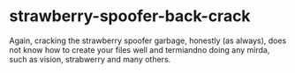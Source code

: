 # strawberry-spoofer-back-crack
Again, cracking the strawberry spoofer garbage, honestly (as always), does not know how to create your files well and termiandno doing any mirda, such as vision, strabwerry and many others.

